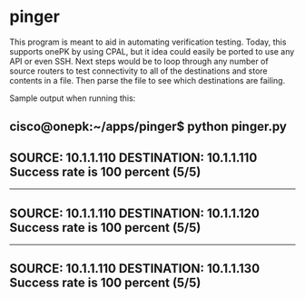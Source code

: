 pinger
======

This program is meant to aid in automating verification testing.  Today, this supports onePK by using CPAL, but it idea could easily be ported to use any API or even SSH.  Next steps would be to loop through any number of source routers to test connectivity to all of the destinations and store contents in a file.  Then parse the file to see which destinations are failing.

Sample output when running this:


cisco@onepk:~/apps/pinger$ python pinger.py
-----------------------------------------------------
SOURCE: 10.1.1.110 DESTINATION: 10.1.1.110
Success rate is 100 percent (5/5)
-----------------------------------------------------
-----------------------------------------------------
SOURCE: 10.1.1.110 DESTINATION: 10.1.1.120
Success rate is 100 percent (5/5)
-----------------------------------------------------
-----------------------------------------------------
SOURCE: 10.1.1.110 DESTINATION: 10.1.1.130
Success rate is 100 percent (5/5)
-----------------------------------------------------

